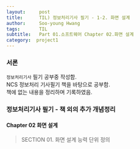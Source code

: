 ```yaml
---
layout:     post
title:      TIL) 정보처리기사 필기 - 1-2. 화면 설계 
author:     Soo-young Hwang
tags: 		TIL
subtitle:  	Part 01.소프트웨어 Chapter 02.화면 설계
category:  project1
---
```

### 서론   
`정보처리기사` 필기 공부중 작성함.   
NCS 정보처리 기사필기 책을 바탕으로 공부함.   
책에 없는 내용을 정리하며 기록하였음.   

### 정보처리기사 필기 - 책 외의 추가 개념정리
#### Chapter 02 화면 설계
<blockquote>SECTION 01. 화면 설계 능력 단위 정의</blockquote>


